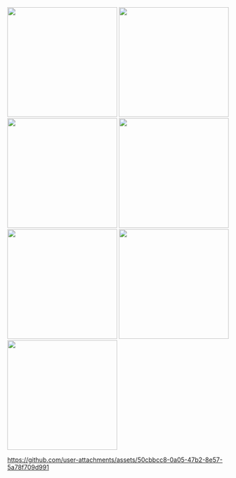 <img src = "https://github.com/user-attachments/assets/0b27e1f4-f9fe-4708-a0f0-b5e389841f0f" width="250">
<img src = "https://github.com/user-attachments/assets/b40bba58-ff8a-4687-9350-e850c1d499dd" width="250">
<img src ="https://github.com/user-attachments/assets/24db1a9e-16c2-42a1-9851-ecf183aa487d" width="250">
<img src ="https://github.com/user-attachments/assets/01d75810-c8b0-4d45-8159-4b3ff96bb173" width="250">
<img src ="https://github.com/user-attachments/assets/9b0da2d1-9c67-4011-af8e-d154381fa1e0" width="250">
<img src ="https://github.com/user-attachments/assets/21af4081-773c-4431-ad29-74f268acef59" width="250">
<img src ="https://github.com/user-attachments/assets/83221367-ce81-4872-aee9-3b2032192751" width="250">



https://github.com/user-attachments/assets/50cbbcc8-0a05-47b2-8e57-5a78f709d991

